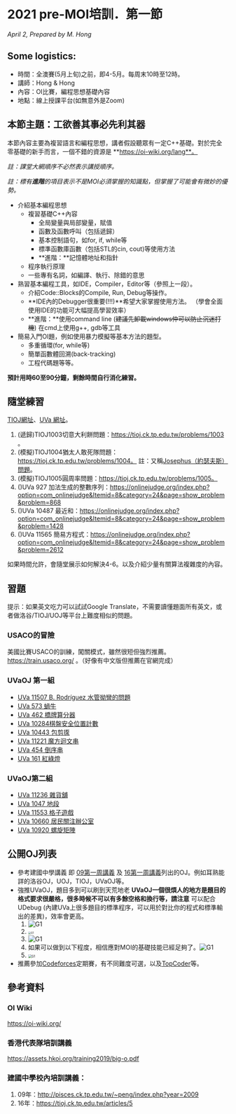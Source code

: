 # 2021 pre-MOI培訓．第一節

<i>April 2, Prepared by M. Hong</i>

## Some logistics:

- 時間：全澳賽(5月上旬)之前，即4-5月。每周末10時至12時。
- 講師：Hong & Hong
- 內容：OI比賽，編程思想基礎內容
- 地點：線上授課平台(如無意外是Zoom)

## 本節主題：工欲善其事必先利其器

本節內容主要為複習語言和編程思想，講者假設聽眾有一定C++基礎。對於完全零基礎的新手而言，一個不錯的資源是 **https://oi-wiki.org/lang**。

<i>註：課堂大網順序不必然表示講授順序。</i>

*註：標有**進階**的項目表示不是MOI必須掌握的知識點，但掌握了可能會有微妙的優勢。*

- 介紹基本編程思想
    - 複習基礎C++內容
        - 全局變量與局部變量，賦值
        - 函數及函數呼叫（包括遞歸）
        - 基本控制語句，如for, if, while等
        - 標準函數庫函數（包括STL的cin, cout)等使用方法
        - **進階：**記憶體地址和指針
    - 程序執行原理
    - 一些專有名詞，如編譯、執行、除錯的意思
- 熟習基本編程工具，如IDE，Compiler，Editor等（參照上一段）。
    - 介紹Code::Blocks的Compile, Run, Debug等操作。
    - **IDE內的Debugger很重要(!!!)**希望大家掌握使用方法。
        （學會全面使用IDE的功能可大幅提高學習效率）
    - **進階：**使用command line (~~建議先卸載windows仲可以防止沉迷打機~~)
        在cmd上使用g++, gdb等工具
- 簡易入門OI題，例如使用暴力模擬等基本方法的題型。
    - 多重循環(for, while等)
    - 簡單函數體回溯(back-tracking)
    - 工程代碼題等等。

**預計用時60至90分鐘，剩餘時間自行消化練習。**

## 隨堂練習

[TIOJ網址](tioj.ck.tp.edu.tw/problems/)、[UVa 網址](onlinejudge.org)。

1. (遞歸)TIOJ1003切意大利餅問題：https://tioj.ck.tp.edu.tw/problems/1003 。
2. (模擬)TIOJ1004猶太人敢死隊問題：https://tioj.ck.tp.edu.tw/problems/1004。
    註：又稱[Josephus（約瑟夫斯）問題](https://en.wikipedia.org/wiki/Josephus_problem)。
3. (模擬)TIOJ1005圓周率問題：https://tioj.ck.tp.edu.tw/problems/1005。
4. ()UVa 927 加法生成的整數序列：https://onlinejudge.org/index.php?option=com_onlinejudge&Itemid=8&category=24&page=show_problem&problem=868
5. ()UVa 10487 最近和：https://onlinejudge.org/index.php?option=com_onlinejudge&Itemid=8&category=24&page=show_problem&problem=1428
6. ()UVa 11565 簡易方程式：https://onlinejudge.org/index.php?option=com_onlinejudge&Itemid=8&category=24&page=show_problem&problem=2612

如果時間允許，會隨堂展示如何解決4-6。以及介紹少量有關算法複雜度的內容。

## 習題

提示：如果英文吃力可以試試Google Translate，不需要讀懂題面所有英文，或者做洛谷/TIOJ/UOJ等平台上難度相似的問題。

### USACO的冒險

美國比賽USACO的訓練，闖關模式，雖然很短但強烈推薦。https://train.usaco.org/ 。（好像有中文版但推薦在官網完成）

### UVaOJ 第一組

- [UVa 11507 B. Rodríguez 水管拗彎的問題](https://onlinejudge.org/index.php?option=com_onlinejudge&Itemid=8&category=24&page=show_problem&problem=2502)
- [UVa 573 蝸牛](https://onlinejudge.org/index.php?option=com_onlinejudge&Itemid=8&category=24&page=show_problem&problem=514)
- [UVa 462 橋牌算分器](https://onlinejudge.org/index.php?option=com_onlinejudge&Itemid=8&category=24&page=show_problem&problem=403)
- [UVa 10284棋盤安全位置計數](https://onlinejudge.org/index.php?option=com_onlinejudge&Itemid=8&category=24&page=show_problem&problem=1225)
- [UVa 10443 包剪揼](https://onlinejudge.org/index.php?option=com_onlinejudge&Itemid=8&category=24&page=show_problem&problem=1384)
- [UVa 11221 魔方迴文串](https://onlinejudge.org/index.php?option=com_onlinejudge&Itemid=8&category=24&page=show_problem&problem=2162)
- [UVa 454 倒序串](https://onlinejudge.org/index.php?option=com_onlinejudge&Itemid=8&category=24&page=show_problem&problem=395)
- [UVa 161 紅綠燈](https://onlinejudge.org/index.php?option=com_onlinejudge&Itemid=8&category=24&page=show_problem&problem=97)

### UVaOJ第二組

- [UVa 11236 雜貨舖](https://onlinejudge.org/index.php?option=com_onlinejudge&Itemid=8&category=24&page=show_problem&problem=2177)
- [UVa 1047 地段](https://onlinejudge.org/index.php?option=com_onlinejudge&Itemid=8&category=24&page=show_problem&problem=3488)
- [UVa 11553 格子遊戲](https://onlinejudge.org/index.php?option=com_onlinejudge&Itemid=8&category=24&page=show_problem&problem=2548)
- [UVa 10660 居民關注辦公室](https://onlinejudge.org/index.php?option=com_onlinejudge&Itemid=8&category=24&page=show_problem&problem=1601)
- [UVa 10920 螺旋矩陣](https://onlinejudge.org/index.php?option=com_onlinejudge&Itemid=8&category=24&page=show_problem&problem=1861)

## 公開OJ列表

- 參考建國中學講義
    即 [09第一周講義](http://pisces.ck.tp.edu.tw/~peng/index.php?action=showfile&file=f25eb3f19f79528650026465de4ab6e5fd0be85b3) 及 [16第一周講義](https://tioj.ck.tp.edu.tw/uploads/attachment/5/12/1_2.pdf)列出的OJ。例如耳熟能詳的洛谷OJ，UOJ，TIOJ，UVaOJ等。
- 強推UVaOJ，題目多到可以刷到天荒地老
    **UVaOJ一個很煩人的地方是題目的格式要求很嚴格，很多時候不可以有多餘空格和換行等，請注意**
    可以配合UDebug (內建UVa上很多題目的標準程序，可以用於對比你的程式和標準輸出的差異)，效率會更高。
    1. ![G1](Uva簡易教程1.png)
    2. <img src="Uva簡易教程2.png" alt="G1" style="zoom:40%;" />
    3. ![G1](Uva簡易教程3.png)
    4. 如果可以做到以下程度，相信應對MOI的基礎技能已經足夠了。![G1](FirstGoalOnUHunt.png)
    5. <img src="Uva簡易教程4.png" alt="G1" style="zoom:50%;" />
- 推薦參加[Codeforces](https://codeforces.com/)定期賽，有不同難度可選，以及[TopCoder](https://www.topcoder.com/)等。

## 參考資料

### OI Wiki

https://oi-wiki.org/

### 香港代表隊培訓講義

https://assets.hkoi.org/training2019/big-o.pdf

### 建國中學校內培訓講義：

1. 09年：http://pisces.ck.tp.edu.tw/~peng/index.php?year=2009
2. 16年：https://tioj.ck.tp.edu.tw/articles/5

